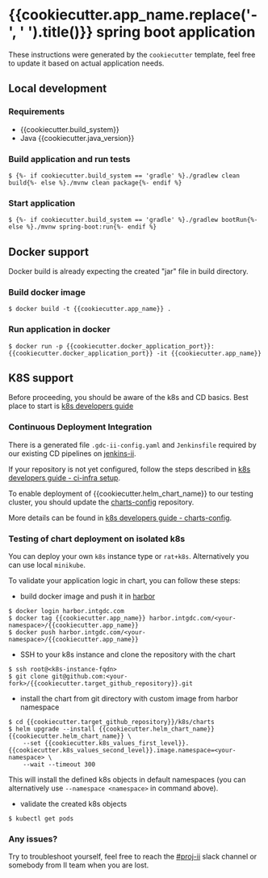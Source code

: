 # {{cookiecutter.app_name.replace('-', ' ').title()}} spring boot application

These instructions were generated by the `cookiecutter` template, feel free to update it based on actual application needs.

## Local development

### Requirements
 * {{cookiecutter.build_system}}
 * Java {{cookiecutter.java_version}}

### Build application and run tests
```
$ {%- if cookiecutter.build_system == 'gradle' %}./gradlew clean build{%- else %}./mvnw clean package{%- endif %}
```

### Start application
```
$ {%- if cookiecutter.build_system == 'gradle' %}./gradlew bootRun{%- else %}./mvnw spring-boot:run{%- endif %}
```

## Docker support
Docker build is already expecting the created "jar" file in build directory.

### Build docker image
```
$ docker build -t {{cookiecutter.app_name}} .
```

### Run application in docker
```
$ docker run -p {{cookiecutter.docker_application_port}}:{{cookiecutter.docker_application_port}} -it {{cookiecutter.app_name}}
```

## K8S support

Before proceeding, you should be aware of the k8s and CD basics.
Best place to start is [k8s developers guide](https://confluence.intgdc.com/display/plat/Kubernetes+Developers+Guideline)

### Continuous Deployment Integration
There is a generated file `.gdc-ii-config.yaml` and `Jenkinsfile` required
by our existing CD pipelines on [jenkins-ii](https://jenkins-ii.intgdc.com/).

If your repository is not yet configured, follow the steps described in
[k8s developers guide - ci-infra setup](https://confluence.intgdc.com/display/plat/Kubernetes+Developers+Guideline#KubernetesDevelopersGuideline-Step5-Definepipelinesinci-infrarepository).

To enable deployment of {{cookiecutter.helm_chart_name}} to our testing cluster,
you should update the [charts-config](https://github.com/gooddata/charts-config) repository.

More details can be found in [k8s developers guide - charts-config](https://confluence.intgdc.com/display/plat/Kubernetes+Developers+Guideline#KubernetesDevelopersGuideline-Step6-Defineserviceconfigurationincharts-configrepository).

### Testing of chart deployment on isolated k8s
You can deploy your own `k8s` instance type or `rat+k8s`. Alternatively you can
use local `minikube`.

To validate your application logic in chart, you can follow these steps:
 * build docker image and push it in [harbor](https://confluence.intgdc.com/display/plat/Kubernetes+Developers+Guideline#KubernetesDevelopersGuideline-DockerregistryforK8S)
```
$ docker login harbor.intgdc.com
$ docker tag {{cookiecutter.app_name}} harbor.intgdc.com/<your-namespace>/{{cookiecutter.app_name}}
$ docker push harbor.intgdc.com/<your-namespace>/{{cookiecutter.app_name}}
```
 * SSH to your k8s instance and clone the repository with the chart
```
$ ssh root@<k8s-instance-fqdn>
$ git clone git@github.com:<your-fork>/{{cookiecutter.target_github_repository}}.git
```
 * install the chart from git directory with custom image from harbor namespace
```
$ cd {{cookiecutter.target_github_repository}}/k8s/charts
$ helm upgrade --install {{cookiecutter.helm_chart_name}} {{cookiecutter.helm_chart_name}} \
    --set {{cookiecutter.k8s_values_first_level}}.{{cookiecutter.k8s_values_second_level}}.image.namespace=<your-namespace> \
    --wait --timeout 300
```
This will install the defined k8s objects in default namespaces (you can alternatively use
`--namespace <namespace>` in command above).
 * validate the created k8s objects
```
$ kubectl get pods
```

### Any issues?
Try to troubleshoot yourself, feel free to reach the [#proj-ii](https://app.slack.com/client/T02G0PHRH/C4JFVCW2V) slack channel or somebody
from II team when you are lost.
